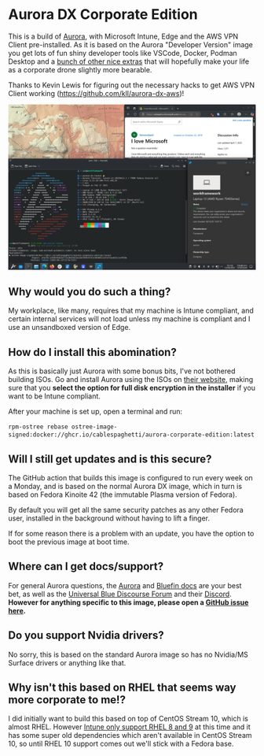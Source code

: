 # Aurora DX Corporate Edition

This is a build of [Aurora](https://getaurora.dev), with Microsoft Intune, Edge and the AWS VPN Client pre-installed. As it is based on the Aurora "Developer Version" image you get lots of fun shiny developer tools like VSCode, Docker, Podman Desktop and a [bunch of other nice extras](https://docs.projectbluefin.io/bluefin-dx/) that will hopefully make your life as a corporate drone slightly more bearable.

Thanks to Kevin Lewis for figuring out the necessary hacks to get AWS VPN Client working (https://github.com/kll/aurora-dx-aws)!

![A screenshot of a Plasma desktop with Intune, Edge showing a page about "I love Microsoft" and a terminal with Fastfetch output](screenshot.png)

## Why would you do such a thing?

My workplace, like many, requires that my machine is Intune compliant, and certain internal services will not load unless my machine is compliant and I use an unsandboxed version of Edge.

## How do I install this abomination?

As this is basically just Aurora with some bonus bits, I've not bothered building ISOs. Go and install Aurora using the ISOs on [their website](https://getaurora.dev), making sure that you **select the option for full disk encryption in the installer** if you want to be Intune compliant.

After your machine is set up, open a terminal and run:
```
rpm-ostree rebase ostree-image-signed:docker://ghcr.io/cablespaghetti/aurora-corporate-edition:latest
```

## Will I still get updates and is this secure?

The GitHub action that builds this image is configured to run every week on a Monday, and is based on the normal Aurora DX image, which in turn is based on Fedora Kinoite 42 (the immutable Plasma version of Fedora).

By default you will get all the same security patches as any other Fedora user, installed in the background without having to lift a finger.

If for some reason there is a problem with an update, you have the option to boot the previous image at boot time.

## Where can I get docs/support?

For general Aurora questions, the [Aurora](https://getaurora.dev) and [Bluefin docs](https://docs.projectbluefin.io/) are your best bet, as well as the [Universal Blue Discourse Forum](https://universal-blue.discourse.group) and their [Discord](https://discord.gg/WEu6BdFEtp). **However for anything specific to this image, please open a [GitHub issue here](https://github.com/cablespaghetti/aurora-corporate-edition/issues).**

## Do you support Nvidia drivers?

No sorry, this is based on the standard Aurora image so has no Nvidia/MS Surface drivers or anything like that.

## Why isn't this based on RHEL that seems way more corporate to me!?

I did initially want to build this based on top of CentOS Stream 10, which is almost RHEL. However [Intune only support RHEL 8 and 9](https://learn.microsoft.com/en-us/intune/intune-service/fundamentals/supported-devices-browsers) at this time and it has some super old dependencies which aren't available in CentOS Stream 10, so until RHEL 10 support comes out we'll stick with a Fedora base.

